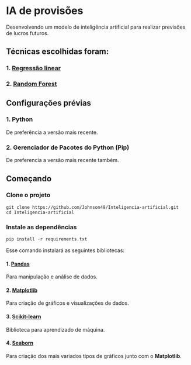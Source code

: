 # IA de provisões

Desenvolvendo um modelo de inteligência  artificial para realizar previsões de lucros futuros.

## Técnicas escolhidas foram:

### 1. [Regressão linear](https://www.fm2s.com.br/blog/regressao-linear-economizar-milhoes)

### 2. [Random Forest](https://didatica.tech/o-que-e-e-como-funciona-o-algoritmo-randomforest/)

## Configurações prévias

### 1. Python

De preferência a versão mais recente.

### 2. Gerenciador de Pacotes do Python (Pip)

De preferencia a versão mais recente também.

## Começando

### Clone o projeto

```shell
git clone https://github.com/Johnson49/Inteligencia-artificial.git
cd Inteligencia-artificial
```

### Instale as dependências

```python
pip install -r requirements.txt
```

Esse comando instalará as seguintes bibliotecas:

#### 1. [Pandas](https://pandas.pydata.org/)

Para manipulação e análise de dados.

#### 2. [Matplotlib](https://matplotlib.org/)

Para criação de gráficos e visualizações de dados.

#### 3. [Scikit-learn](https://scikit-learn.org/stable/)

Biblioteca para aprendizado de máquina.

#### 4. [Seaborn](https://seaborn.pydata.org/)

Para criação dos mais variados tipos de gráficos junto com o **Matplotlib**.
